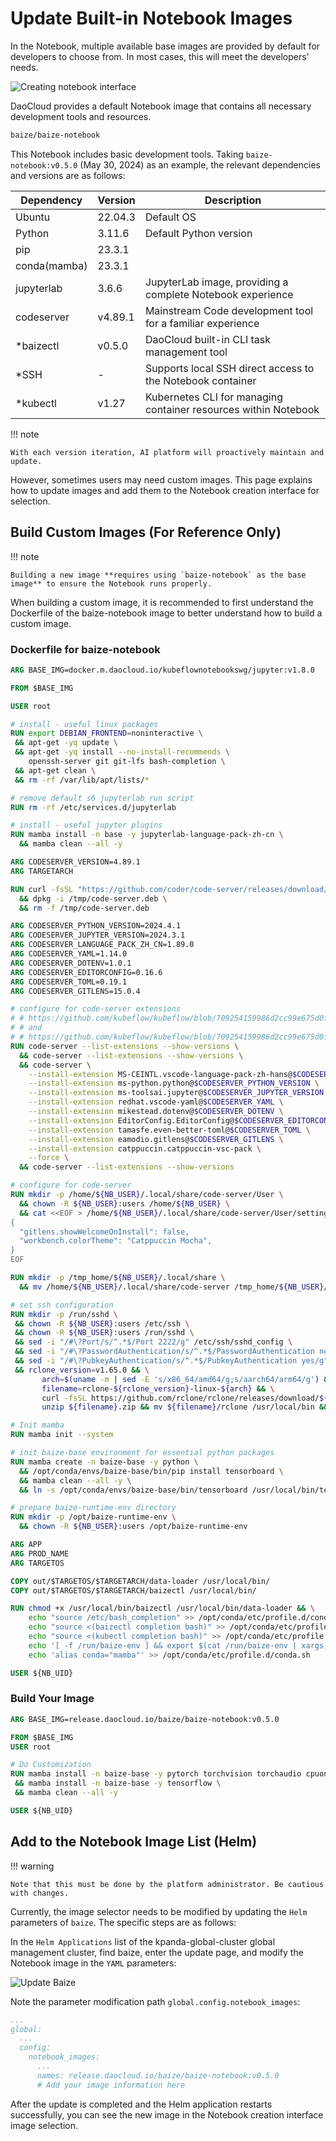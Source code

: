# Update Built-in Notebook Images

In the Notebook, multiple available base images are provided by default for developers to choose from.
In most cases, this will meet the developers' needs.

![Creating notebook interface](../images/notebook-images.png)

DaoCloud provides a default Notebook image that contains all necessary development tools and resources.

```markdown
baize/baize-notebook
```

This Notebook includes basic development tools. Taking `baize-notebook:v0.5.0` (May 30, 2024) as an example, the relevant dependencies and versions are as follows:

| Dependency    | Version  | Description                                               |
| ------------- | -------- | --------------------------------------------------------- |
| Ubuntu        | 22.04.3  | Default OS                                                |
| Python        | 3.11.6   | Default Python version                                    |
| pip           | 23.3.1   |                                                           |
| conda(mamba)  | 23.3.1   |                                                           |
| jupyterlab    | 3.6.6    | JupyterLab image, providing a complete Notebook experience |
| codeserver    | v4.89.1  | Mainstream Code development tool for a familiar experience |
| *baizectl     | v0.5.0   | DaoCloud built-in CLI task management tool                |
| *SSH          | -        | Supports local SSH direct access to the Notebook container |
| *kubectl      | v1.27    | Kubernetes CLI for managing container resources within Notebook |

!!! note

    With each version iteration, AI platform will proactively maintain and update.

However, sometimes users may need custom images. This page explains how to update images and add them to the Notebook creation interface for selection.

## Build Custom Images (For Reference Only)

!!! note

    Building a new image **requires using `baize-notebook` as the base image** to ensure the Notebook runs properly.

When building a custom image, it is recommended to first understand the Dockerfile of
the baize-notebook image to better understand how to build a custom image.

### Dockerfile for baize-notebook

```dockerfile
ARG BASE_IMG=docker.m.daocloud.io/kubeflownotebookswg/jupyter:v1.8.0

FROM $BASE_IMG

USER root

# install - useful linux packages
RUN export DEBIAN_FRONTEND=noninteractive \
 && apt-get -yq update \
 && apt-get -yq install --no-install-recommends \
    openssh-server git git-lfs bash-completion \
 && apt-get clean \
 && rm -rf /var/lib/apt/lists/*

# remove default s6 jupyterlab run script
RUN rm -rf /etc/services.d/jupyterlab

# install - useful jupyter plugins
RUN mamba install -n base -y jupyterlab-language-pack-zh-cn \
  && mamba clean --all -y

ARG CODESERVER_VERSION=4.89.1
ARG TARGETARCH

RUN curl -fsSL "https://github.com/coder/code-server/releases/download/v$CODESERVER_VERSION/code-server_${CODESERVER_VERSION}_$TARGETARCH.deb" -o /tmp/code-server.deb \
  && dpkg -i /tmp/code-server.deb \
  && rm -f /tmp/code-server.deb

ARG CODESERVER_PYTHON_VERSION=2024.4.1
ARG CODESERVER_JUPYTER_VERSION=2024.3.1
ARG CODESERVER_LANGUAGE_PACK_ZH_CN=1.89.0
ARG CODESERVER_YAML=1.14.0
ARG CODESERVER_DOTENV=1.0.1
ARG CODESERVER_EDITORCONFIG=0.16.6
ARG CODESERVER_TOML=0.19.1
ARG CODESERVER_GITLENS=15.0.4

# configure for code-server extensions
# # https://github.com/kubeflow/kubeflow/blob/709254159986d2cc99e675d0fad5a128ddeb0917/components/example-notebook-servers/codeserver-python/Dockerfile
# # and
# # https://github.com/kubeflow/kubeflow/blob/709254159986d2cc99e675d0fad5a128ddeb0917/components/example-notebook-servers/codeserver/Dockerfile
RUN code-server --list-extensions --show-versions \
  && code-server --list-extensions --show-versions \
  && code-server \
    --install-extension MS-CEINTL.vscode-language-pack-zh-hans@$CODESERVER_LANGUAGE_PACK_ZH_CN \
    --install-extension ms-python.python@$CODESERVER_PYTHON_VERSION \
    --install-extension ms-toolsai.jupyter@$CODESERVER_JUPYTER_VERSION \
    --install-extension redhat.vscode-yaml@$CODESERVER_YAML \
    --install-extension mikestead.dotenv@$CODESERVER_DOTENV \
    --install-extension EditorConfig.EditorConfig@$CODESERVER_EDITORCONFIG \
    --install-extension tamasfe.even-better-toml@$CODESERVER_TOML \
    --install-extension eamodio.gitlens@$CODESERVER_GITLENS \
    --install-extension catppuccin.catppuccin-vsc-pack \
    --force \
  && code-server --list-extensions --show-versions

# configure for code-server
RUN mkdir -p /home/${NB_USER}/.local/share/code-server/User \
  && chown -R ${NB_USER}:users /home/${NB_USER} \
  && cat <<EOF > /home/${NB_USER}/.local/share/code-server/User/settings.json
{
  "gitlens.showWelcomeOnInstall": false,
  "workbench.colorTheme": "Catppuccin Mocha",
}
EOF

RUN mkdir -p /tmp_home/${NB_USER}/.local/share \
  && mv /home/${NB_USER}/.local/share/code-server /tmp_home/${NB_USER}/.local/share

# set ssh configuration
RUN mkdir -p /run/sshd \
 && chown -R ${NB_USER}:users /etc/ssh \
 && chown -R ${NB_USER}:users /run/sshd \
 && sed -i "/#\?Port/s/^.*$/Port 2222/g" /etc/ssh/sshd_config \
 && sed -i "/#\?PasswordAuthentication/s/^.*$/PasswordAuthentication no/g" /etc/ssh/sshd_config \
 && sed -i "/#\?PubkeyAuthentication/s/^.*$/PubkeyAuthentication yes/g" /etc/ssh/sshd_config \
 && rclone_version=v1.65.0 && \
       arch=$(uname -m | sed -E 's/x86_64/amd64/g;s/aarch64/arm64/g') && \
       filename=rclone-${rclone_version}-linux-${arch} && \
       curl -fsSL https://github.com/rclone/rclone/releases/download/${rclone_version}/${filename}.zip -o ${filename}.zip && \
       unzip ${filename}.zip && mv ${filename}/rclone /usr/local/bin && rm -rf ${filename} ${filename}.zip

# Init mamba
RUN mamba init --system

# init baize-base environment for essential python packages
RUN mamba create -n baize-base -y python \
  && /opt/conda/envs/baize-base/bin/pip install tensorboard \
  && mamba clean --all -y \
  && ln -s /opt/conda/envs/baize-base/bin/tensorboard /usr/local/bin/tensorboard

# prepare baize-runtime-env directory
RUN mkdir -p /opt/baize-runtime-env \
  && chown -R ${NB_USER}:users /opt/baize-runtime-env

ARG APP
ARG PROD_NAME
ARG TARGETOS

COPY out/$TARGETOS/$TARGETARCH/data-loader /usr/local/bin/
COPY out/$TARGETOS/$TARGETARCH/baizectl /usr/local/bin/

RUN chmod +x /usr/local/bin/baizectl /usr/local/bin/data-loader && \
    echo "source /etc/bash_completion" >> /opt/conda/etc/profile.d/conda.sh && \
    echo "source <(baizectl completion bash)" >> /opt/conda/etc/profile.d/conda.sh && \
    echo "source <(kubectl completion bash)" >> /opt/conda/etc/profile.d/conda.sh && \
    echo '[ -f /run/baize-env ] && export $(cat /run/baize-env | xargs)' >> /opt/conda/etc/profile.d/conda.sh && \
    echo 'alias conda="mamba"' >> /opt/conda/etc/profile.d/conda.sh

USER ${NB_UID}
```

### Build Your Image

```dockerfile
ARG BASE_IMG=release.daocloud.io/baize/baize-notebook:v0.5.0

FROM $BASE_IMG
USER root

# Do Customization
RUN mamba install -n baize-base -y pytorch torchvision torchaudio cpuonly -c pytorch \
 && mamba install -n baize-base -y tensorflow \
 && mamba clean --all -y

USER ${NB_UID}
```

## Add to the Notebook Image List (Helm)

!!! warning

    Note that this must be done by the platform administrator. Be cautious with changes.

Currently, the image selector needs to be modified by updating the `Helm` parameters of `baize`. The specific steps are as follows:

In the `Helm Applications` list of the kpanda-global-cluster global management cluster,
find baize, enter the update page, and modify the Notebook image in the `YAML` parameters:

![Update Baize](../images/update-baize.png)

Note the parameter modification path `global.config.notebook_images`:

```yaml
...
global:
  ...
  config:
    notebook_images:
      ...
      names: release.daocloud.io/baize/baize-notebook:v0.5.0
      # Add your image information here
```

After the update is completed and the Helm application restarts successfully,
you can see the new image in the Notebook creation interface image selection.
